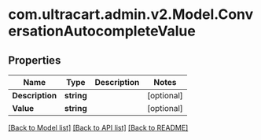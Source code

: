 
# com.ultracart.admin.v2.Model.ConversationAutocompleteValue

## Properties

Name | Type | Description | Notes
------------ | ------------- | ------------- | -------------
**Description** | **string** |  | [optional] 
**Value** | **string** |  | [optional] 

[[Back to Model list]](../README.md#documentation-for-models)
[[Back to API list]](../README.md#documentation-for-api-endpoints)
[[Back to README]](../README.md)

